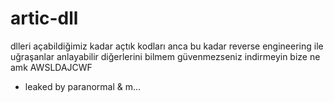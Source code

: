 # artic-dll

dlleri açabildiğimiz kadar açtık kodları anca bu kadar reverse engineering ile uğraşanlar anlayabilir diğerlerini bilmem güvenmezseniz indirmeyin bize ne amk AWSLDAJCWF

- leaked by paranormal & m...
